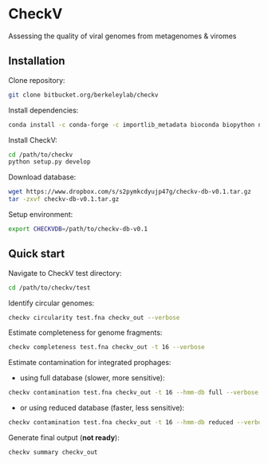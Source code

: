 # CheckV
Assessing the quality of viral genomes from metagenomes & viromes

## Installation

Clone repository:
```bash
git clone bitbucket.org/berkeleylab/checkv
```

Install dependencies:
```bash
conda install -c conda-forge -c importlib_metadata bioconda biopython numpy psutil blast diamond hmmer prodigal
```

Install CheckV:
```bash
cd /path/to/checkv
python setup.py develop
```

Download database:
```bash
wget https://www.dropbox.com/s/s2pymkcdyujp47g/checkv-db-v0.1.tar.gz
tar -zxvf checkv-db-v0.1.tar.gz
```

Setup environment:
```bash
export CHECKVDB=/path/to/checkv-db-v0.1
```

## Quick start

Navigate to CheckV test directory:
```bash
cd /path/to/checkv/test
```

Identify circular genomes:
```bash
checkv circularity test.fna checkv_out --verbose
```

Estimate completeness for genome fragments:
```bash
checkv completeness test.fna checkv_out -t 16 --verbose
```

Estimate contamination for integrated prophages:

* using full database (slower, more sensitive):
```bash
checkv contamination test.fna checkv_out -t 16 --hmm-db full --verbose
```

* or using reduced database (faster, less sensitive):
```bash
checkv contamination test.fna checkv_out -t 16 --hmm-db reduced --verbose
```

Generate final output (**not ready**):
```bash
checkv summary checkv_out
```




